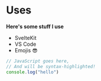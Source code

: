 # Uses

**Here's some stuff I use**

- SvelteKit
- VS Code
- Emojis 😎


```js
// JavaScript goes here,
// And will be syntax-highlighted!
console.log("hello")
```
